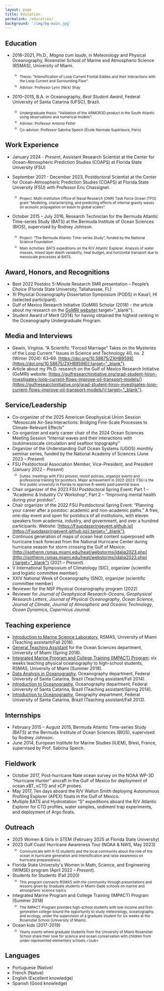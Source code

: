 ```yaml
---
layout: page
title: Education
permalink: /education/
background: '/img/bg-main.jpg'
---
```


## Education
+ 2016–2021, Ph.D., *Magna cum laude*, in Meteorology and Physical Oceanography, Rosenstiel School of Marine and Atmospheric Science (RSMAS), University of Miami.
	+ <sub>Thesis: “Intensification of Loop Current Frontal Eddies and their Interactions with the Loop Current and Surrounding Flow”.</sub>
	+ <sub>Advisor: Professor Lynn (Nick) Shay</sub>

+ 2010–2015, B.A. in Oceanography, *Best Student Award*, Federal University of Santa Catarina (UFSC), Brazil.
	+ <sub>Undergraduate thesis: “Validation of the ARMOR3D product in the South Atlantic using observations and numerical models”.</sub>
	+ <sub>Advisor: Professor Antonio Fetter </sub>
	+ <sub>Co-advisor: Professor Sabrina Speich (École Normale Supérieure, Paris) </sub>

## Work Experience
+ January 2024 - *Present*, Assistant Research Scientist at the Center for Ocean-Atmospheric Prediction Studies (COAPS) at Florida State University (FSU)
+ September 2021 - December 2023, Postdoctoral Scientist at the Center for Ocean-Atmospheric Prediction Studies (COAPS) at Florida State University (FSU) with Professor Eric Chassignet.
	+ <sub>Project: Multi-institution Office of Naval Research (ONR) Task Force Ocean (TFO) grant “Modeling, characterizing, and predicting effects of internal gravity waves on acoustic propagation on basin to global scales”.</sub>

+ October 2015 – July 2016, Research Technician for the Bermuda Atlantic Time-series Study (BATS) at the Bermuda Institute of Ocean Sciences (BIOS), supervised by Rodney Johnson.
	+ <sub>Project: “The Bermuda Atlantic Time-series Study”, funded by the National Science Foundation</sub>
	+ <sub>Main Activities: BATS expeditions on the R/V Atlantic Explorer. Analysis of water masses, mixed layer depth variability, heat budget, and horizontal transport due to mesoscale processes at BATS.</sub>

## Award, Honors, and Recognitions
+ Best 2022 Postdoc 5-Minute Research 5MR presentation – People’s Choice (Florida State University, Tallahassee, FL)
+ XI Physical Oceanography Dissertation Symposium (PODS) in Kaua‘i, HI (selected participant).                                                   
+ Gulf of Mexico Research Initiative (GoMRI) Scholar (2018) - the article about my research on the [GoMRI website](https://gulfresearchinitiative.org/grad-student-hiron-investigates-loop-current-flows-improve-oil-transport-models/){:target="_blank"}.
+ Student Award of Merit (2014) for having obtained the highest ranking in the Oceanography Undergraduate Program.

## Media and Interviews
+ Gewin, Virginia. “A Scientific “Forced Marriage” Takes on the Mysteries of the Loop Current.” Issues in Science and Technology 40, no. 2 (Winter 2024): 63–69. [https://doi.org/10.58875/ZXHB9598](https://doi.org/10.58875/ZXHB9598){:target="_blank"}.
+ Article about my Ph.D. research on the Gulf of Mexico Research Initiative (GoMRI) website: [https://gulfresearchinitiative.org/grad-student-hiron-investigates-loop-current-flows-improve-oil-transport-models/](https://gulfresearchinitiative.org/grad-student-hiron-investigates-loop-current-flows-improve-oil-transport-models/){:target="_blank"}.

## Service/Leadership
+ Co-organizer of the 2025 American Geophysical Union Session “Mesoscale Air-Sea Interactions: Bridging Fine-Scale Processes to Climate-Relevant Effects” 
+ Co-organizer and early career chair of the 2024 Ocean Sciences Meeting Session “Internal waves and their interactions with (sub)mesoscale circulation and seafloor topography” 
+ Organizer of the Understanding Gulf Ocean Systems (UGOS) monthly seminar series, funded by the National Academy of Sciences (June 2023 – *Present*)
+ FSU Postdoctoral Association Member, Vice-President, and President (January 2022 – *Present*)
	+ <sub>Duties: meetings with FSU provost, revisit policies, organize events and professional training for postdocs. Major achievement in 2022-2023: FSU is the first public university in Florida to approve 8-weeks paid parental leave.
+ Chair organizer of the 2023 FSU Postdoctoral Spring Event: Part 1 – “Academic & Industry CV Workshop”, Part 2 – “Improving mental health during your postdoc”. 
+ Chair organizer of the 2022 FSU Postdoctoral Spring Event: “Planning your career after a postdoc: academic and non-academic paths.” A free, one-day event and open for postdocs of all institutions, with eleven speakers from academia, industry, and government, and over a hundred participants. Website: [https://Fsupdaspringevent.github.io](https://Fsupdaspringevent.github.io){:target="_blank"}. 
+ Continuos generation of maps of ocean heat content superposed with hurricane track forecast from the National Hurricane Center during hurricane season for storm crossing the Gulf of Mexico: [http://isotherm.rsmas.miami.edu/heat/webstorms/idalia2023.php](http://isotherm.rsmas.miami.edu/heat/webstorms/idalia2023.php){:target="_blank"} (2021 – *Present*).
+ V International Symposium of Climatology (SIC), organizer (scientific and logistic committee member)
+ XXIV National Week of Oceanography (SNO), organizer (scientific committee member)
+ Reviewer for the NSF Physical Oceanography program (2022)
+ Reviewer for *Journal of Geophysical Research-Oceans*, *Geophysical Research Letters*, *Journal of Physical Oceanography*, *Ocean Science*, *Journal of Climate*, *Journal of Atmospheric and Oceanic Technology*, *Ocean Dynamics*, *Copernicus Journal*.

## Teaching experience
+ <ins>Introduction to Marine Science Laboratory</ins>, RSMAS, University of Miami (Teaching assistant/Fall 2018).
+ <ins>General Teaching Assistant</ins> for the Ocean Sciences department, University of Miami (Spring 2018).
+ <ins>Integrated Marine Program and College Training (IMPACT) Program</ins>: six weeks teaching physical oceanography to high-school students, RSMAS, University of Miami (Summer 2018).
+ <ins>Data Analysis in Oceanography</ins>, Oceanography department, Federal University of Santa Catarina, Brazil (Teaching assistant/Fall 2014).
+ <ins>Introduction to Oceanography</ins>, Oceanography department, Federal University of Santa Catarina, Brazil (Teaching assistant/Spring 2014).
+ <ins>Introduction to Oceanography</ins>, Geography department, Federal University of Santa Catarina, Brazil (Teaching assistant/Fall 2013).

## Internships
+ February 2015 – August 2015, Bermuda Atlantic Time-series Study (BATS) at the Bermuda Institute of Ocean Sciences (BIOS), supervised by Rodney Johnson.
+ June 2014, European Institute for Marine Studies (IUEM), Brest, France, supervised by Prof. Sabrina Speich.

## Fieldwork
+ October 2017, Post-hurricane Nate ocean survey on the NOAA WP-3D “Hurricane Hunter” aircraft in the Gulf of Mexico for deployment of ocean xBT, xCTD and xCP probes.
+ May 2017, Ten days aboard the R/V Walton Smith deploying Autonomous Profiling Explorer (APEX) floats in the Gulf of Mexico.
+ Multiple BATS and Hydrostation “S” expeditions aboard the R/V Atlantic Explorer for CTD profiles, water samples, sediment trap experiments, and deployment of Argo floats.

## Outreach
+ 2025 Women & Girls in STEM (February 2025 at Florida State University)
+ 2023 Gulf Coast Hurricane Awareness Tour (NOAA & NWS, May 2023)
	+ <sub>Communicate with K-12 students and the local community about the role of the ocean in hurricane generation and intensification and raise awareness on hurricane preparedness.</sub>  
+ Florida State University's Women in Math, Science, and Engineering (WIMSE) program (April 2022 – *Present*).
+ Students for Students (Fall 2020)
	+ <sub>This program connects RSMAS with the community through presentations and lessons given by Graduate students in Miami-Dade schools on marine and atmospheric science topics.</sub>   
+ Integrated Marine Program and College Training (IMPACT) Program (Summer 2018)
	+ <sub>The IMPACT Program provides high-school students with low-income and first-generation college-bound the opportunity to study meteorology, oceanography, and ecology, under the supervision of a graduate student for six weeks at the Rosenstiel School (University of Miami).</sub>   
+ Ocean kids (2017-2019)
	+ <sub>Yearly events where graduate students from the University of Miami Rosenstiel School share their love for science and ocean conservation with children from under-represented elementary schools.<\sub>

## Languages
+ Portuguese (Native)
+ French (Native)
+ English (Excellent knowledge)
+ Spanish (Good knowledge)
